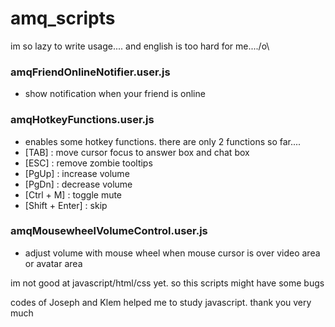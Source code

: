 # amq_scripts

im so lazy to write usage.... and english is too hard for me..../o\

### amqFriendOnlineNotifier.user.js
- show notification when your friend is online

### amqHotkeyFunctions.user.js
- enables some hotkey functions. there are only 2 functions so far....
- [TAB] : move cursor focus to answer box and chat box
- [ESC] : remove zombie tooltips
- [PgUp] : increase volume
- [PgDn] : decrease volume
- [Ctrl + M] : toggle mute
- [Shift + Enter] : skip

### amqMousewheelVolumeControl.user.js
- adjust volume with mouse wheel when mouse cursor is over video area or avatar area



im not good at javascript/html/css yet. so this scripts might have some bugs

codes of Joseph and Klem helped me to study javascript. thank you very much
